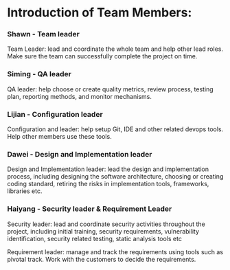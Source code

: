 Introduction of Team Members: 
=============================

### Shawn - Team leader 
Team Leader: lead and coordinate the whole team and help other lead roles. Make sure the team can successfully complete the project on time. 

### Siming  - QA leader
QA leader: help choose or create quality metrics, review process, testing plan, reporting methods, and monitor mechanisms.


### Lijian - Configuration leader
Configuration and leader: help setup Git, IDE and other related devops tools. Help other members use these tools. 

### Dawei - Design and Implementation leader
Design and Implementation leader: lead the design and implementation process, including designing the software architecture, choosing or creating coding standard, retiring the risks in implementation tools, frameworks, libraries etc.

### Haiyang - Security leader & Requirement Leader
Security leader: lead and coordinate security activities throughout the project, including initial training, security requirements, vulnerability identification, security related testing, static analysis tools etc

Requirement leader: manage and track the requirements using tools such as pivotal track. Work with the customers to decide the requirements. 
